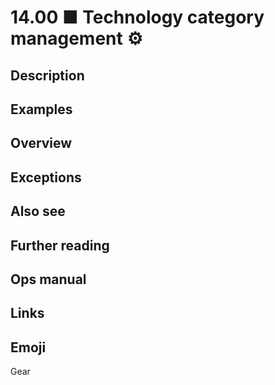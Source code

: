 # 14.00 ■ Technology category management ⚙️

## Description

## Examples

## Overview

## Exceptions

## Also see

## Further reading

## Ops manual

## Links

## Emoji

Gear

